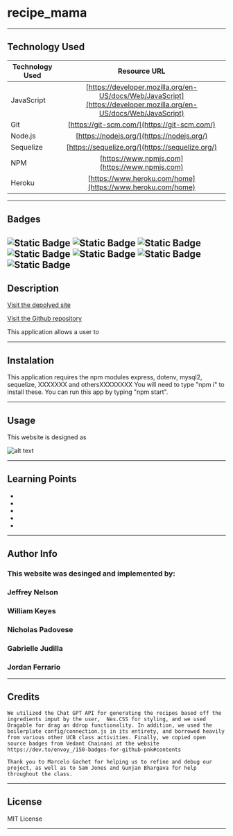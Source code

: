 # recipe_mama

---

## Technology Used 

| Technology Used         | Resource URL           | 
| ------------- |:-------------:| 
| JavaScript     | [https://developer.mozilla.org/en-US/docs/Web/JavaScript](https://developer.mozilla.org/en-US/docs/Web/JavaScript)      |   
| Git | [https://git-scm.com/](https://git-scm.com/)     |    
| Node.js | [https://nodejs.org/](https://nodejs.org/)     |
| Sequelize | [https://sequelize.org/](https://sequelize.org/)  |
| NPM | [https://www.npmjs.com](https://www.npmjs.com)   |
| Heroku | [https://www.heroku.com/home](https://www.heroku.com/home)   |

---

## Badges
![Static Badge](https://img.shields.io/badge/JavaScript-323330?style=for-the-badge&logo=javascript&logoColor=F7DF1E)
![Static Badge](https://img.shields.io/badge/Node.js-43853D?style=for-the-badge&logo=node.js&logoColor=white)
![Static Badge](https://img.shields.io/badge/License-MIT_License-blue)
![Static Badge](https://img.shields.io/badge/Express.js-404D59?style=for-the-badge)
![Static Badge](https://img.shields.io/badge/Heroku-430098?style=for-the-badge&logo=heroku&logoColor=white)
![Static Badge](https://img.shields.io/badge/sequelize-323330?style=for-the-badge&logo=sequelize&logoColor=blue)
![Static Badge](https://img.shields.io/badge/hb_HANDLEBARS-blue)
---

## Description

[Visit the depolyed site]()

[Visit the Github repository](https://github.com/gjudilla/recipe_mama)

This application allows a user to 

---

## Instalation

This application requires the npm modules express, dotenv, mysql2, sequelize, XXXXXXX and othersXXXXXXXX You will need to type "npm i" to install these. You can run this app by typing "npm start". 

---

## Usage

This website is designed as 


![ alt text](./assets/recipe-mama-screenshot.png)

---

## Learning Points



* 

*   

*   

*   

*  

---

## Author Info
### This website was desinged and implemented by:

### Jeffrey Nelson
### William Keyes
### Nicholas Padovese
### Gabrielle Judilla
### Jordan Ferrario


<!-- * [Portfolio](https://jeffreydne.github.io/Jeff-Nelson-Portfolio/)
* [LinkedIn](https://www.linkedin.com/in/jeffrey-nelson13/)
* [Github](https://github.com/Jeffreydne) -->

---
## Credits

    We utilized the Chat GPT API for generating the recipes based off the ingredients imput by the user,  Nes.CSS for styling, and we used Dragable for drag an ddrop functionality. In addition, we used the boilerplate config/connection.js in its entirety, and borrowed heavily from various other UCB class activities. Finally, we copied open source badges from Vedant Chainani at the website https://dev.to/envoy_/150-badges-for-github-pnk#contents 

    Thank you to Marcelo Gachet for helping us to refine and debug our project, as well as to Sam Jones and Gunjan Bhargava for help throughout the class.
 
---

## License

MIT License

---


